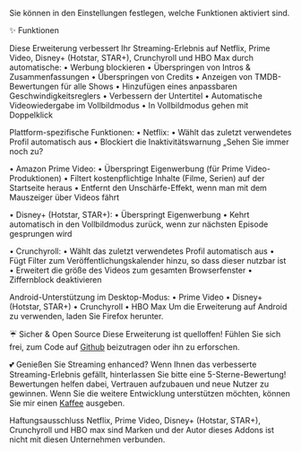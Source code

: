 Sie können in den Einstellungen festlegen, welche Funktionen aktiviert sind.

✨ Funktionen

Diese Erweiterung verbessert Ihr Streaming-Erlebnis auf Netflix, Prime Video, Disney+ (Hotstar, STAR+), Crunchyroll und HBO Max durch automatische:
  • Werbung blockieren
  • Überspringen von Intros & Zusammenfassungen
  • Überspringen von Credits
  • Anzeigen von TMDB-Bewertungen für alle Shows
  • Hinzufügen eines anpassbaren Geschwindigkeitsreglers
  • Verbessern der Untertitel
  • Automatische Videowiedergabe im Vollbildmodus
  • In Vollbildmodus gehen mit Doppelklick

Plattform-spezifische Funktionen:
• Netflix:
      • Wählt das zuletzt verwendetes Profil automatisch aus
      • Blockiert die Inaktivitätswarnung „Sehen Sie immer noch zu?

• Amazon Prime Video:
      • Überspringt Eigenwerbung (für Prime Video-Produktionen)
      • Filtert kostenpflichtige Inhalte (Filme, Serien) auf der Startseite heraus
      • Entfernt den Unschärfe-Effekt, wenn man mit dem Mauszeiger über Videos fährt

• Disney+ (Hotstar, STAR+):
      • Überspringt Eigenwerbung
      • Kehrt automatisch in den Vollbildmodus zurück, wenn zur nächsten Episode gesprungen wird

• Crunchyroll:
      • Wählt das zuletzt verwendetes Profil automatisch aus
      • Fügt Filter zum Veröffentlichungskalender hinzu, so dass dieser nutzbar ist
      • Erweitert die größe des Videos zum gesamten Browserfenster
      • Ziffernblock deaktivieren


Android-Unterstützung im Desktop-Modus:
  • Prime Video
  • Disney+ (Hotstar, STAR+)
  • Crunchyroll
  • HBO Max
Um die Erweiterung auf Android zu verwenden, laden Sie Firefox herunter.

☔ Sicher & Open Source
Diese Erweiterung ist quelloffen! Fühlen Sie sich frei, zum Code auf [Github](https://github.com/Dreamlinerm/Netflix-Prime-Auto-Skip) beizutragen oder ihn zu erforschen.

💕 Genießen Sie Streaming enhanced?
Wenn Ihnen das verbesserte Streaming-Erlebnis gefällt, hinterlassen Sie bitte eine 5-Sterne-Bewertung! Bewertungen helfen dabei, Vertrauen aufzubauen und neue Nutzer zu gewinnen.
Wenn Sie die weitere Entwicklung unterstützen möchten, können Sie mir einen [Kaffee](https://github.com/sponsors/Dreamlinerm) ausgeben.

Haftungsausschluss
Netflix, Prime Video, Disney+ (Hotstar, STAR+), Crunchyroll und HBO max sind Marken und der Autor dieses Addons ist nicht mit diesen Unternehmen verbunden.